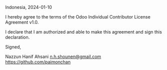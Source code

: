 Indonesia, 2024-01-10

I hereby agree to the terms of the Odoo Individual Contributor License
Agreement v1.0.

I declare that I am authorized and able to make this agreement and sign this
declaration.

Signed,

Nazzun Hanif Ahsani n.h.shounen@gmail.com https://github.com/paimonchan
